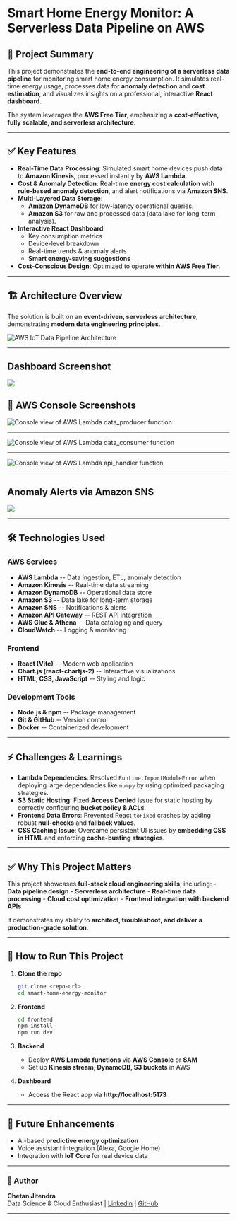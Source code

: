 # Smart Home Energy Monitor: A Serverless Data Pipeline on AWS

## 📌 Project Summary

This project demonstrates the **end-to-end engineering of a serverless
data pipeline** for monitoring smart home energy consumption. It
simulates real-time energy usage, processes data for **anomaly
detection** and **cost estimation**, and visualizes insights on a
professional, interactive **React dashboard**.

The system leverages the **AWS Free Tier**, emphasizing a
**cost-effective, fully scalable, and serverless architecture**.

------------------------------------------------------------------------

## ✅ Key Features

-   **Real-Time Data Processing**: Simulated smart home devices push
    data to **Amazon Kinesis**, processed instantly by **AWS Lambda**.
-   **Cost & Anomaly Detection**: Real-time **energy cost calculation**
    with **rule-based anomaly detection**, and alert notifications via
    **Amazon SNS**.
-   **Multi-Layered Data Storage**:
    -   **Amazon DynamoDB** for low-latency operational queries.
    -   **Amazon S3** for raw and processed data (data lake for
        long-term analysis).
-   **Interactive React Dashboard**:
    -   Key consumption metrics
    -   Device-level breakdown
    -   Real-time trends & anomaly alerts
    -   **Smart energy-saving suggestions**
-   **Cost-Conscious Design**: Optimized to operate **within AWS Free
    Tier**.

------------------------------------------------------------------------

## 🏗️ Architecture Overview

The solution is built on an **event-driven, serverless architecture**,
demonstrating **modern data engineering principles**.

![AWS IoT Data Pipeline Architecture](images/architecture.png)
  

------------------------------------------------------------------------
## Dashboard Screenshot

![](images/Dashboard.png)

## 📸 AWS Console Screenshots
![Console view of AWS Lambda data_producer function](images/data_producer.png)

------------------------------------------------------------------------

![Console view of AWS Lambda data_consumer function](images/data_consumer.png)

------------------------------------------------------------------------

![Console view of AWS Lambda api_handler function](images/api_handler.png)

------------------------------------------------------------------------

## Anomaly Alerts via Amazon SNS 
![](images/Email_Alerts.png)

------------------------------------------------------------------------

## 🛠️ Technologies Used

### **AWS Services**

-   **AWS Lambda** -- Data ingestion, ETL, anomaly detection
-   **Amazon Kinesis** -- Real-time data streaming
-   **Amazon DynamoDB** -- Operational data store
-   **Amazon S3** -- Data lake for long-term storage
-   **Amazon SNS** -- Notifications & alerts
-   **Amazon API Gateway** -- REST API integration
-   **AWS Glue & Athena** -- Data cataloging and query
-   **CloudWatch** -- Logging & monitoring

### **Frontend**

-   **React (Vite)** -- Modern web application
-   **Chart.js (react-chartjs-2)** -- Interactive visualizations
-   **HTML, CSS, JavaScript** -- Styling and logic

### **Development Tools**

-   **Node.js & npm** -- Package management
-   **Git & GitHub** -- Version control
-   **Docker** -- Containerized development

------------------------------------------------------------------------

## ⚡ Challenges & Learnings

-   **Lambda Dependencies**: Resolved `Runtime.ImportModuleError` when
    deploying large dependencies like `numpy` by using optimized
    packaging strategies.
-   **S3 Static Hosting**: Fixed **Access Denied** issue for static
    hosting by correctly configuring **bucket policy & ACLs**.
-   **Frontend Data Errors**: Prevented React `toFixed` crashes by
    adding robust **null-checks** and **fallback values**.
-   **CSS Caching Issue**: Overcame persistent UI issues by **embedding
    CSS in HTML** and enforcing **cache-busting strategies**.

------------------------------------------------------------------------

## ✅ Why This Project Matters

This project showcases **full-stack cloud engineering skills**,
including: - **Data pipeline design** - **Serverless architecture** -
**Real-time data processing** - **Cloud cost optimization** - **Frontend
integration with backend APIs**

It demonstrates my ability to **architect, troubleshoot, and deliver a
production-grade solution**.

------------------------------------------------------------------------

## 🚀 How to Run This Project

1.  **Clone the repo**

    ``` bash
    git clone <repo-url>
    cd smart-home-energy-monitor
    ```

2.  **Frontend**

    ``` bash
    cd frontend
    npm install
    npm run dev
    ```

3.  **Backend**

    -   Deploy **AWS Lambda functions** via **AWS Console** or **SAM**
    -   Set up **Kinesis stream, DynamoDB, S3 buckets** in AWS

4.  **Dashboard**

    -   Access the React app via **http://localhost:5173**

------------------------------------------------------------------------

## 📌 Future Enhancements

-   AI-based **predictive energy optimization**
-   Voice assistant integration (Alexa, Google Home)
-   Integration with **IoT Core** for real device data

------------------------------------------------------------------------

### 👤 Author

**Chetan Jitendra**\
Data Science & Cloud Enthusiast \| [LinkedIn](#) \| [GitHub](#)

------------------------------------------------------------------------
